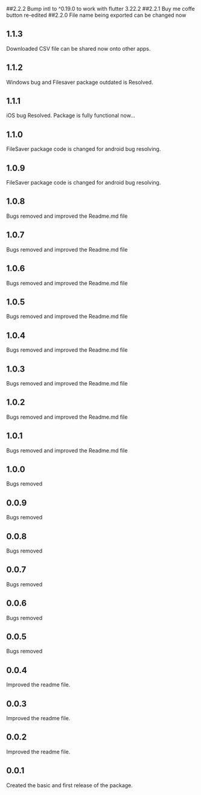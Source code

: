 ##2.2.2
Bump intl to ^0.19.0 to work with flutter 3.22.2
##2.2.1
Buy me coffe button re-edited
##2.2.0
File name being exported can be changed now
## 1.1.3
Downloaded CSV file can be shared now onto other apps.
## 1.1.2
Windows bug and Filesaver package outdated is Resolved.
## 1.1.1
iOS bug Resolved. Package is fully functional now...
## 1.1.0
FileSaver package code is changed for android bug resolving.
## 1.0.9
FileSaver package code is changed for android bug resolving.
## 1.0.8
Bugs removed and improved the Readme.md file
## 1.0.7
Bugs removed and improved the Readme.md file
## 1.0.6
Bugs removed and improved the Readme.md file
## 1.0.5
Bugs removed and improved the Readme.md file
## 1.0.4
Bugs removed and improved the Readme.md file
## 1.0.3
Bugs removed and improved the Readme.md file

## 1.0.2
Bugs removed and improved the Readme.md file

## 1.0.1
Bugs removed and improved the Readme.md file

## 1.0.0
Bugs removed
## 0.0.9
Bugs removed

## 0.0.8
Bugs removed
## 0.0.7
Bugs removed
## 0.0.6
Bugs removed
## 0.0.5
Bugs removed

## 0.0.4
Improved the readme file.

## 0.0.3
Improved the readme file.
## 0.0.2

Improved the readme file.

## 0.0.1

Created the basic and first release of the package.



